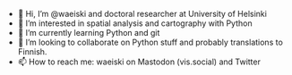 - 👋 Hi, I’m @waeiski and doctoral researcher at University of Helsinki 
- 👀 I’m interested in spatial analysis and cartography with Python
- 🌱 I’m currently learning Python and git
- 💞️ I’m looking to collaborate on Python stuff and probably translations to Finnish.
- 📫 How to reach me: waeiski on Mastodon (vis.social) and Twitter 

<!---
waeiski/waeiski is a ✨ special ✨ repository because its `README.md` (this file) appears on your GitHub profile.
You can click the Preview link to take a look at your changes.
--->

